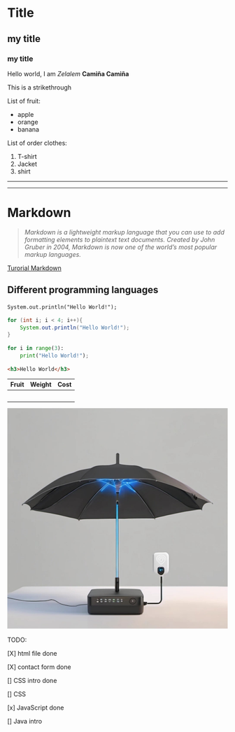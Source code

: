 # Title 
## my title
### my title

Hello world, I am *Zelalem* **Camiña Camiña** 

This is a strikethrough

<!--Unorder list-->
List of fruit:
* apple 
* orange
* banana

<!--Order list-->
List of order clothes:
1. T-shirt
2. Jacket 
3. shirt 

---
---

# Markdown

> *Markdown is a lightweight markup language that you can use to add formatting elements to plaintext text documents. Created by John Gruber in 2004, Markdown is now one of the world’s most popular markup languages.*

[Turorial Markdown](https://www.youtube.com/watch?v=oxaH9CFpeEE&ab_channel=FaztCode)

## Different programming languages

```
System.out.println("Hello World!");
```
```Java
for (int i; i < 4; i++){
    System.out.println("Hello World!");
}
```
```Python
for i in range(3):
    print("Hello World!");
```
```html
<h3>Hello World</h3>
```
|Fruit | Weight | Cost  
|------|--------|------|
|      |        |      |
|      |        |      |
|      |        |      |
|      |        |      |
|      |        |      |

![Router and umbrella](unbrella.jpg)

TODO:

[X] html file done

[X] contact form done

[] CSS intro done

[] CSS

[x] JavaScript done

[] Java intro

